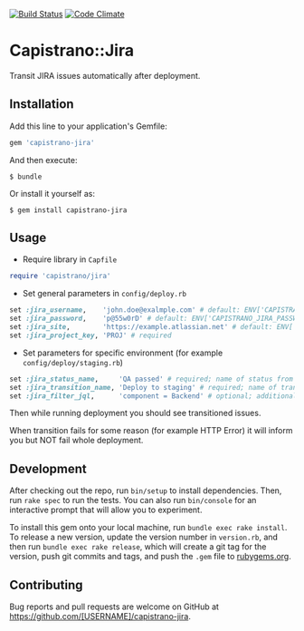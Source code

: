 [![Build Status](https://travis-ci.org/wojw5/capistrano-jira.svg?branch=master)](https://travis-ci.org/wojw5/capistrano-jira)
[![Code Climate](https://codeclimate.com/github/wojw5/capistrano-jira/badges/gpa.svg)](https://codeclimate.com/github/wojw5/capistrano-jira)
# Capistrano::Jira

Transit JIRA issues automatically after deployment.

## Installation

Add this line to your application's Gemfile:

```ruby
gem 'capistrano-jira'
```

And then execute:

    $ bundle

Or install it yourself as:

    $ gem install capistrano-jira

## Usage

- Require library in `Capfile`
```ruby
require 'capistrano/jira'
```

- Set general parameters in `config/deploy.rb`
```ruby
set :jira_username,    'john.doe@exalmple.com' # default: ENV['CAPISTRANO_JIRA_USERNAME']
set :jira_password,    'p@55w0rD' # default: ENV['CAPISTRANO_JIRA_PASSWORD']
set :jira_site,        'https://example.atlassian.net' # default: ENV['CAPISTRANO_JIRA_SITE']
set :jira_project_key, 'PROJ' # required
```

- Set parameters for specific environment (for example `config/deploy/staging.rb`)
```ruby
set :jira_status_name,     'QA passed' # required; name of status from which issues should be transited
set :jira_transition_name, 'Deploy to staging' # required; name of transition that should be executed
set :jira_filter_jql,      'component = Backend' # optional; additional JQL filter to scope issues
```

Then while running deployment you should see transitioned issues.

When transition fails for some reason (for example HTTP Error) it will inform you but NOT fail whole deployment.

## Development

After checking out the repo, run `bin/setup` to install dependencies. Then, run `rake spec` to run the tests. You can also run `bin/console` for an interactive prompt that will allow you to experiment.

To install this gem onto your local machine, run `bundle exec rake install`. To release a new version, update the version number in `version.rb`, and then run `bundle exec rake release`, which will create a git tag for the version, push git commits and tags, and push the `.gem` file to [rubygems.org](https://rubygems.org).

## Contributing

Bug reports and pull requests are welcome on GitHub at https://github.com/[USERNAME]/capistrano-jira.
